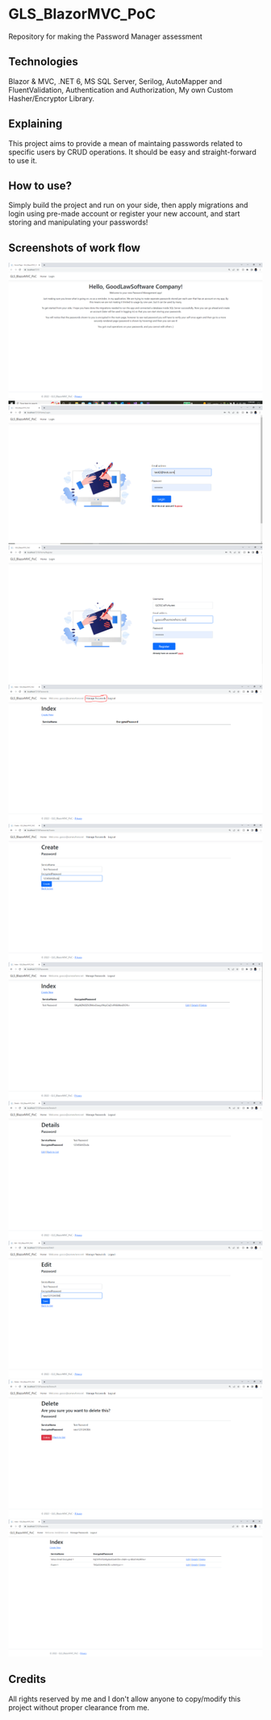 # GLS_BlazorMVC_PoC
Repository for making the Password Manager assessment
## Technologies
Blazor & MVC, .NET 6, MS SQL Server, Serilog, AutoMapper and FluentValidation, Authentication and Authorization, My own Custom Hasher/Encryptor Library.
## Explaining
This project aims to provide a mean of maintaing passwords related to specific users by CRUD operations.
It should be easy and straight-forward to use it.
## How to use?
Simply build the project and run on your side, then apply migrations and login using pre-made account or register your new account, and start storing and manipulating your passwords!
## Screenshots of work flow
![alt text](https://github.com/xx7Ahmed7xx/GLS_BlazorMVC_PoC/blob/master/1_Main_Page.PNG?raw=true)
![alt text](https://github.com/xx7Ahmed7xx/GLS_BlazorMVC_PoC/blob/master/2_Login_Page.PNG?raw=true)
![alt text](https://github.com/xx7Ahmed7xx/GLS_BlazorMVC_PoC/blob/master/3_Register_Page.PNG?raw=true)
![alt text](https://github.com/xx7Ahmed7xx/GLS_BlazorMVC_PoC/blob/master/4_Passwords_Main.PNG?raw=true)
![alt text](https://github.com/xx7Ahmed7xx/GLS_BlazorMVC_PoC/blob/master/5_Create_New_Pass.PNG?raw=true)
![alt text](https://github.com/xx7Ahmed7xx/GLS_BlazorMVC_PoC/blob/master/6_Show_New_Pass.PNG?raw=true)
![alt text](https://github.com/xx7Ahmed7xx/GLS_BlazorMVC_PoC/blob/master/7_Details_of_Created_pass.PNG?raw=true)
![alt text](https://github.com/xx7Ahmed7xx/GLS_BlazorMVC_PoC/blob/master/8_Edit_Created_Pass.PNG?raw=true)
![alt text](https://github.com/xx7Ahmed7xx/GLS_BlazorMVC_PoC/blob/master/9_Confirm_Deletion.PNG?raw=true)
![alt text](https://github.com/xx7Ahmed7xx/GLS_BlazorMVC_PoC/blob/master/10_Proof_other_passwords_don't_show.PNG?raw=true)
## Credits
All rights reserved by me and I don't allow anyone to copy/modify this project without proper clearance from me.
